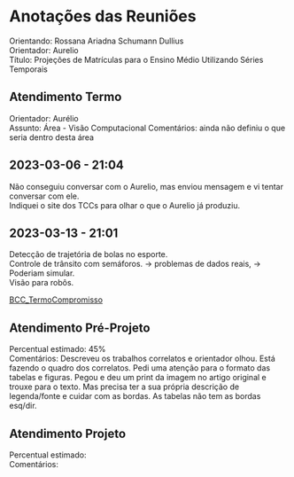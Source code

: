 # Anotações das Reuniões

Orientando: Rossana Ariadna Schumann Dullius  
Orientador: Aurelio  
Título: Projeções de Matrículas para o Ensino Médio Utilizando Séries Temporais  

## Atendimento Termo

Orientador: Aurélio  
Assunto: Área - Visão Computacional
Comentários: ainda não definiu o que seria dentro desta área  

## 2023-03-06 - 21:04

Não conseguiu conversar com o Aurelio, mas enviou mensagem e vi tentar conversar com ele.  
Indiquei o site dos TCCs para olhar o que o Aurelio já produziu.  

## 2023-03-13 - 21:01

Detecção de trajetória de bolas no esporte.  
Controle de trânsito com semáforos. -> problemas de dados reais, -> Poderiam simular.  
Visão para robôs.  

[BCC_TermoCompromisso](BCC_TermoCompromisso.pdf)  

## Atendimento Pré-Projeto

Percentual estimado: 45%  
Comentários: Descreveu os trabalhos correlatos e orientador olhou. Está fazendo o quadro dos correlatos. Pedi uma atenção para o formato das tabelas e figuras. Pegou e deu um print da imagem no artigo original e trouxe para o texto. Mas precisa ter a sua própria descrição de legenda/fonte e cuidar com as bordas. As tabelas não tem as bordas esq/dir.    

## Atendimento Projeto

Percentual estimado:  
Comentários:  
